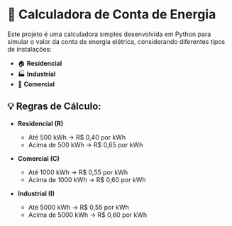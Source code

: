 # 🔌 Calculadora de Conta de Energia

Este projeto é uma calculadora simples desenvolvida em Python para simular o valor da conta de energia elétrica, considerando diferentes tipos de instalações:

- 🏠 **Residencial**
- 🏭 **Industrial**
- 🏢 **Comercial**

## 💡 Regras de Cálculo:

- **Residencial (R)**
  - Até 500 kWh → R$ 0,40 por kWh
  - Acima de 500 kWh → R$ 0,65 por kWh

- **Comercial (C)**
  - Até 1000 kWh → R$ 0,55 por kWh
  - Acima de 1000 kWh → R$ 0,60 por kWh

- **Industrial (I)**
  - Até 5000 kWh → R$ 0,55 por kWh
  - Acima de 5000 kWh → R$ 0,60 por kWh

